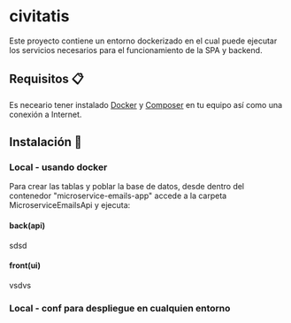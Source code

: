 # civitatis
Este proyecto contiene un entorno dockerizado en el cual puede ejecutar los servicios necesarios para el funcionamiento de la SPA y backend.

## Requisitos 📋
 Es neceario tener instalado [Docker](https://docs.docker.com/engine/install/) y [Composer](https://docs.docker.com/compose/install/)  en tu equipo así como una conexión a Internet.

## Instalación 🔧

### Local - usando docker
Para crear las tablas y poblar la base de datos, desde dentro del contenedor "microservice-emails-app" accede a la carpeta MicroserviceEmailsApi y ejecuta:
#### back(api)
sdsd
#### front(ui)
vsdvs

### Local - conf para despliegue en cualquien entorno


